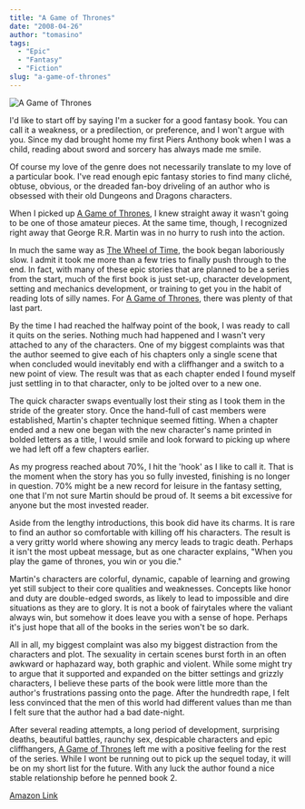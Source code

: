 ```yaml
---
title: "A Game of Thrones"
date: "2008-04-26"
author: "tomasino"
tags:
  - "Epic"
  - "Fantasy"
  - "Fiction"
slug: "a-game-of-thrones"
---
```


![A Game of Thrones][]

I'd like to start off by saying I'm a sucker for a good fantasy book.
You can call it a weakness, or a predilection, or preference, and I
won't argue with you. Since my dad brought home my first Piers Anthony
book when I was a child, reading about sword and sorcery has always made
me smile.

Of course my love of the genre does not necessarily translate to my love
of a particular book. I've read enough epic fantasy stories to find many
cliché, obtuse, obvious, or the dreaded fan-boy driveling of an author
who is obsessed with their old Dungeons and Dragons characters.

When I picked up <span style="text-decoration:underline;">A Game of
Thrones</span>, I knew straight away it wasn't going to be one of those
amateur pieces. At the same time, though, I recognized right away that
George R.R. Martin was in no hurry to rush into the action.

In much the same way as <span style="text-decoration:underline;">The
Wheel of Time</span>, the book began laboriously slow. I admit it took
me more than a few tries to finally push through to the end. In fact,
with many of these epic stories that are planned to be a series from the
start, much of the first book is just set-up, character development,
setting and mechanics development, or training to get you in the habit
of reading lots of silly names. For <span
style="text-decoration:underline;">A Game of Thrones</span>, there was
plenty of that last part.

By the time I had reached the halfway point of the book, I was ready to
call it quits on the series. Nothing much had happened and I wasn't very
attached to any of the characters. One of my biggest complaints was that
the author seemed to give each of his chapters only a single scene that
when concluded would inevitably end with a cliffhanger and a switch to a
new point of view. The result was that as each chapter ended I found
myself just settling in to that character, only to be jolted over to a
new one.

The quick character swaps eventually lost their sting as I took them in
the stride of the greater story. Once the hand-full of cast members were
established, Martin's chapter technique seemed fitting. When a chapter
ended and a new one began with the new character's name printed in
bolded letters as a title, I would smile and look forward to picking up
where we had left off a few chapters earlier.

As my progress reached about 70%, I hit the 'hook' as I like to call it.
That is the moment when the story has you so fully invested, finishing
is no longer in question. 70% might be a new record for leisure in the
fantasy setting, one that I'm not sure Martin should be proud of. It
seems a bit excessive for anyone but the most invested reader.

Aside from the lengthy introductions, this book did have its charms. It
is rare to find an author so comfortable with killing off his
characters. The result is a very gritty world where showing any mercy
leads to tragic death. Perhaps it isn't the most upbeat message, but as
one character explains, "When you play the game of thrones, you win or
you die."

Martin's characters are colorful, dynamic, capable of learning and
growing yet still subject to their core qualities and weaknesses.
Concepts like honor and duty are double-edged swords, as likely to lead
to impossible and dire situations as they are to glory. It is not a book
of fairytales where the valiant always win, but somehow it does leave
you with a sense of hope. Perhaps it's just hope that all of the books
in the series won't be so dark.

All in all, my biggest complaint was also my biggest distraction from
the characters and plot. The sexuality in certain scenes burst forth in
an often awkward or haphazard way, both graphic and violent. While some
might try to argue that it supported and expanded on the bitter settings
and grizzly characters, I believe these parts of the book were little
more than the author's frustrations passing onto the page. After the
hundredth rape, I felt less convinced that the men of this world had
different values than me than I felt sure that the author had a bad
date-night.

After several reading attempts, a long period of development, surprising
deaths, beautiful battles, raunchy sex, despicable characters and epic
cliffhangers, <span style="text-decoration:underline;">A Game of
Thrones</span> left me with a positive feeling for the rest of the
series. While I wont be running out to pick up the sequel today, it will
be on my short list for the future. With any luck the author found a
nice stable relationship before he penned book 2.

[Amazon Link][]

  [A Game of Thrones]: https://blog.tomasino.org/images/a_game_of_thrones.jpg
  [Amazon Link]: https://www.amazon.com/Game-Thrones-Song-Fire-Book/dp/0553573403/?tag=tomablog-20
